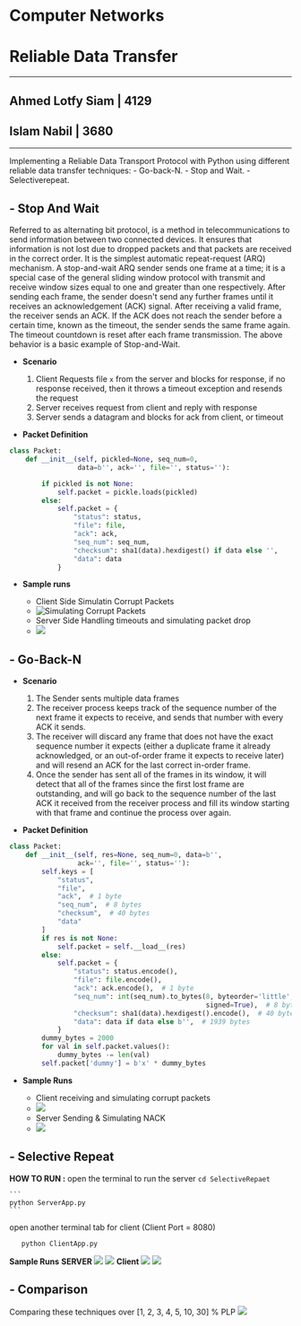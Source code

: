 # Computer Networks
# Reliable Data Transfer

---

## Ahmed Lotfy Siam | 4129
## Islam Nabil | 3680

---

Implementing a Reliable Data Transport Protocol with Python using different reliable data transfer techniques:
    - Go-back-N.
    - Stop and Wait.
    - Selectiverepeat.


## - Stop And Wait
Referred to as alternating bit protocol, is a method in telecommunications to send information between two connected devices. It ensures that information is not lost due to dropped packets and that packets are received in the correct order. It is the simplest automatic repeat-request (ARQ) mechanism. A stop-and-wait ARQ sender sends one frame at a time; it is a special case of the general sliding window protocol with transmit and receive window sizes equal to one and greater than one respectively. After sending each frame, the sender doesn't send any further frames until it receives an acknowledgement (ACK) signal. After receiving a valid frame, the receiver sends an ACK. If the ACK does not reach the sender before a certain time, known as the timeout, the sender sends the same frame again. The timeout countdown is reset after each frame transmission. The above behavior is a basic example of Stop-and-Wait.

- **Scenario**

    1. Client Requests file `x` from the server and blocks for response, if no response received, then it throws a timeout exception and resends the request
    2. Server receives request from client and reply with response
    3. Server sends a datagram and blocks for ack from client, or timeout

- **Packet Definition**

```python
class Packet:
    def __init__(self, pickled=None, seq_num=0,
                 data=b'', ack='', file='', status=''):

        if pickled is not None:
            self.packet = pickle.loads(pickled)
        else:
            self.packet = {
                "status": status,
                "file": file,
                "ack": ack,
                "seq_num": seq_num,
                "checksum": sha1(data).hexdigest() if data else '',
                "data": data
            }

```

- **Sample runs**

    - Client Side Simulatin Corrupt Packets
    - ![Simulating Corrupt Packets](https://i.imgur.com/7sYzM58.png)
    - Server Side Handling timeouts and simulating packet drop
    - ![](https://i.imgur.com/86iFzkY.png)


## - Go-Back-N


- **Scenario**

    1. The Sender sents multiple data frames
    2. The receiver process keeps track of the sequence number of the next frame it expects to receive, and sends that number with every ACK it sends.
    3. The receiver will discard any frame that does not have the exact sequence number it expects (either a duplicate frame it already acknowledged, or an out-of-order frame it expects to receive later) and will resend an ACK for the last correct in-order frame.
    4. Once the sender has sent all of the frames in its window, it will detect that all of the frames since the first lost frame are outstanding, and will go back to the sequence number of the last ACK it received from the receiver process and fill its window starting with that frame and continue the process over again.

- **Packet Definition**

```python
class Packet:
    def __init__(self, res=None, seq_num=0, data=b'',
                 ack='', file='', status=''):
        self.keys = [
            "status",
            "file",
            "ack",  # 1 byte
            "seq_num",  # 8 bytes
            "checksum",  # 40 bytes
            "data"
        ]
        if res is not None:
            self.packet = self.__load__(res)
        else:
            self.packet = {
                "status": status.encode(),
                "file": file.encode(),
                "ack": ack.encode(),  # 1 byte
                "seq_num": int(seq_num).to_bytes(8, byteorder='little',
                                                 signed=True),  # 8 bytes
                "checksum": sha1(data).hexdigest().encode(),  # 40 bytes
                "data": data if data else b'',  # 1939 bytes
            }
        dummy_bytes = 2000
        for val in self.packet.values():
            dummy_bytes -= len(val)
        self.packet['dummy'] = b'x' * dummy_bytes
```

- **Sample Runs**

    - Client receiving and simulating corrupt packets
    - ![](https://i.imgur.com/eCAHfTh.png)
    - Server Sending & Simulating NACK
    - ![](https://i.imgur.com/yyNx1UI.png)


## - Selective Repeat
 **HOW TO RUN :**
 open the terminal to run the server 
     ```cd SelectiveRepaet ```
     
    ```
    python ServerApp.py
    ```
    
 open another terminal tab for client (Client Port = 8080)
 ```
    python ClientApp.py
 ```
 **Sample Runs**
 **SERVER**
    ![](https://i.imgur.com/HGYpLfO.png)
    ![](https://i.imgur.com/DUFuNgg.png)
 **Client**
    ![](https://i.imgur.com/lE2Vgxa.png)
    ![](https://i.imgur.com/wtmNCT9.png)
## - Comparison

Comparing these techniques over [1, 2, 3, 4, 5, 10, 30] % PLP
![](https://i.imgur.com/g0zbuP3.png)
